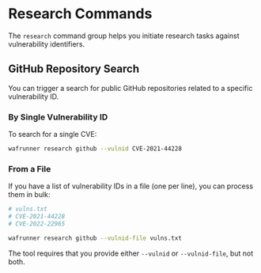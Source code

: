 # Research Commands

The `research` command group helps you initiate research tasks against vulnerability identifiers.

## GitHub Repository Search

You can trigger a search for public GitHub repositories related to a specific vulnerability ID.

### By Single Vulnerability ID

To search for a single CVE:

```sh
wafrunner research github --vulnid CVE-2021-44228
```

### From a File

If you have a list of vulnerability IDs in a file (one per line), you can process them in bulk:

```sh
# vulns.txt
# CVE-2021-44228
# CVE-2022-22965

wafrunner research github --vulnid-file vulns.txt
```

The tool requires that you provide either `--vulnid` or `--vulnid-file`, but not both.